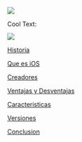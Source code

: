 ![](https://images.cooltext.com/5136783.png)


<a href="http://es.cooltext.com" target="_top"><img src="https://cooltext.com/images/ct_pixel.gif" width="80" height="15" alt="Cool Text: Generador de Logotipos y Gráficos." border="0" /></a>

![](https://images.cooltext.com/5136771.png)

[Historia](https://alain2701.github.io/Proyecto-Integrador/HistoriadeIOS)

[Que es iOS](https://alain2701.github.io/Proyecto-Integrador/Queesios)

[Creadores](https://alain2701.github.io/Proyecto-Integrador/CreadoresIOS)

[Ventajas y Desventajas](https://alain2701.github.io/Proyecto-Integrador/ventajasydesventajas)

[Caracteristicas](https://alain2701.github.io/Proyecto-Integrador/caracteristicas)

[Versiones](https://alain2701.github.io/Proyecto-Integrador/versiones)

[Conclusion](https://alain2701.github.io/Proyecto-Integrador/conclusion)
